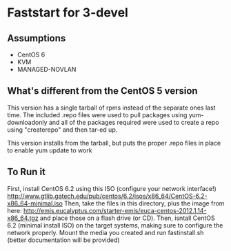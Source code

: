 Faststart for 3-devel
=====================


Assumptions
-----------

  * CentOS 6
  * KVM
  * MANAGED-NOVLAN


What's different from the CentOS 5 version
------------------------------------------

This version has a single tarball of rpms instead of the separate ones last time. The included .repo files were used to pull packages using yum-downloadonly and all of the packages required were used to create a repo using "createrepo" and then tar-ed up.

This version installs from the tarball, but puts the proper .repo files in place to enable yum update to work

To Run it
---------

First, install CentOS 6.2 using this ISO (configure your network interface!) http://www.gtlib.gatech.edu/pub/centos/6.2/isos/x86_64/CentOS-6.2-x86_64-minimal.iso
Then, take the files in this directory, plus the image from here: http://emis.eucalyptus.com/starter-emis/euca-centos-2012.1.14-x86_64.tgz and place those on a flash drive (or CD).
Then, isntall CentOS 6.2 (minimal install ISO) on the target systems, making sure to configure the network properly. Mount the media you created and run fastinstall.sh
(better documentation will be provided)
